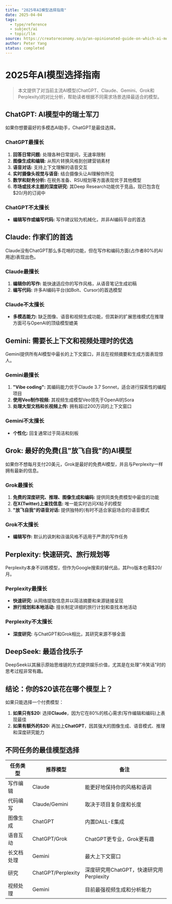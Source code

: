 ```yaml
---
title: "2025年AI模型选择指南"
date: 2025-04-04
tags: 
  - type/reference
  - subject/ai
  - topic/llm
source: https://creatoreconomy.so/p/an-opinionated-guide-on-which-ai-model-2025
author: Peter Yang
status: completed
---
```


# 2025年AI模型选择指南

> 本文提供了对当前主流AI模型(ChatGPT、Claude、Gemini、Grok和Perplexity)的对比分析，帮助读者根据不同需求场景选择最适合的模型。

## ChatGPT: AI模型中的瑞士军刀

如果你想要最好的多模态AI助手，ChatGPT是最佳选择。

### ChatGPT最擅长

1. **回答日常问题:** 处理各种日常提问，无速率限制
2. **图像生成和编辑:** 从照片转换风格到创建营销素材
3. **语音对话:** 支持上下文理解的语音交互
4. **实时摄像头视觉与语音:** 结合摄像头让AI理解你所见
5. **数学和财务分析:** 在税务准备、RSU规划等方面表现优于其他模型
6. **市场或技术主题的深度研究:** 其Deep Research功能优于竞品，现已包含在$20/月的订阅中

### ChatGPT不太擅长

- **编辑写作或编写代码:** 写作建议较为机械化，并非AI编码平台的首选

## Claude: 作家们的首选

Claude没有ChatGPT那么多花哨的功能，但在写作和编码方面(占作者80%的AI用途)表现出色。

### Claude最擅长

1. **编辑你的写作:** 能快速适应你的写作风格，从语音笔记生成初稿
2. **编写代码:** 许多AI编码平台(如Bolt、Cursor)的首选模型

### Claude不太擅长

- **多模态能力:** 缺乏图像、语音和视频生成功能，但其新的扩展思维模式在推理方面可与OpenAI的顶级模型媲美

## Gemini: 需要长上下文和视频处理时的优选

Gemini提供所有AI模型中最长的上下文窗口，并且在视频摘要和生成方面表现惊人。

### Gemini最擅长

1. **"Vibe coding":** 其编码能力优于Claude 3.7 Sonnet，适合进行探索性的编程项目
2. **使用Veo制作视频:** 其视频生成模型Veo领先于OpenAI的Sora
3. **处理大型文档和长视频上传:** 拥有超过200万词的上下文窗口

### Gemini不太擅长

- **个性化:** 回复通常过于简洁和刻板

## Grok: 最好的免费(且"放飞自我"的)AI模型

如果你不想每月支付20美元，Grok是最好的免费AI模型，并且与Perplexity一样拥有最新的信息。

### Grok最擅长

1. **免费的深度研究、推理、图像生成和编码:** 提供同类免费模型中最佳的功能
2. **在X(Twitter)上查找信息:** 唯一能实时访问X帖子的模型
3. **"放飞自我"的语音对话:** 提供独特的(有时不适合家庭场合的)语音模式

### Grok不太擅长

- **编辑写作:** 默认的讽刺和诙谐风格不适用于严肃的写作任务

## Perplexity: 快速研究、旅行规划等

Perplexity本身不训练模型，但作为Google搜索的替代品，其Pro版本也需$20/月。

### Perplexity最擅长

- **快速研究:** 从网络提取信息并以简洁摘要和来源链接呈现
- **旅行规划和本地活动:** 擅长制定详细的旅行计划和查找本地活动

### Perplexity不太擅长

- **深度研究:** 与ChatGPT和Grok相比，其研究来源不够全面

## DeepSeek: 最适合找乐子

DeepSeek以其展示原始思维链的方式提供娱乐价值，尤其是在处理"冷笑话"时的思考过程非常有趣。

## 结论：你的$20该花在哪个模型上？

如果只能选择一个付费模型：

1. **如果只有$20:** 选择**Claude**，因为它在80%的核心需求(写作编辑和编码)上表现最佳
2. **如果有额外的$20:** 再加上**ChatGPT**，因其强大的图像生成、语音模式、推理和深度研究能力

## 不同任务的最佳模型选择

| 任务类型 | 推荐模型 | 备注 |
|---------|---------|------|
| 写作编辑 | Claude | 能更好地保持你的风格和语调 |
| 代码编写 | Claude/Gemini | 取决于项目复杂度和长度 |
| 图像生成 | ChatGPT | 内置DALL-E集成 |
| 语音互动 | ChatGPT/Grok | ChatGPT更专业，Grok更有趣 |
| 长文档处理 | Gemini | 最大上下文窗口 |
| 研究 | ChatGPT/Perplexity | 深度研究用ChatGPT，快速研究用Perplexity |
| 视频处理 | Gemini | 目前最强视频生成和分析能力 | 